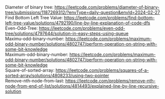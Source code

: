 Diameter of binary tree: https://leetcode.com/problems/diameter-of-binary-tree/submissions/1187269312/?envType=daily-question&envId=2024-02-27
<br>Find Bottom Left Tree Value: https://leetcode.com/problems/find-bottom-left-tree-value/solutions/4792190/line-by-line-explanation-of-code-dfs
<br>Even-Odd-Tree: https://leetcode.com/problems/even-odd-tree/solutions/4797644/solution-in-easy-steps-using-queue
<br>Maximu-odd-binary-number: https://leetcode.com/problems/maximum-odd-binary-number/solutions/4802747/perform-operation-on-string-with-some-bit-knowledge
<br>Maximum-odd-binary-number: https://leetcode.com/problems/maximum-odd-binary-number/solutions/4802747/perform-operation-on-string-with-some-bit-knowledge
<br>Square-of-sorted-array: https://leetcode.com/problems/squares-of-a-sorted-array/solutions/4808233/using-two-pointer
<br>Remove-nth-node-from-last: https://leetcode.com/problems/remove-nth-node-from-end-of-list/solutions/4814493/explained-line-by-line-recursive-solution
